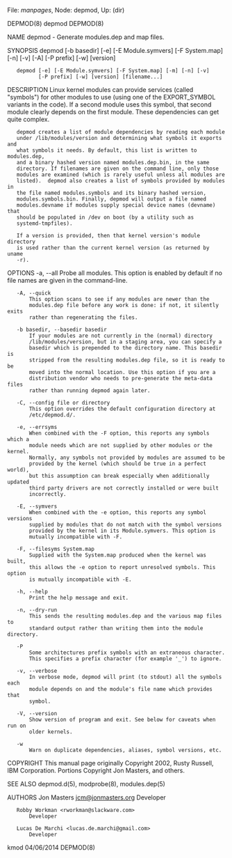 File: *manpages*,  Node: depmod,  Up: (dir)

DEPMOD(8)                           depmod                           DEPMOD(8)



NAME
       depmod - Generate modules.dep and map files.

SYNOPSIS
       depmod [-b basedir] [-e] [-E Module.symvers] [-F System.map] [-n] [-v]
              [-A] [-P prefix] [-w] [version]

       depmod [-e] [-E Module.symvers] [-F System.map] [-m] [-n] [-v]
              [-P prefix] [-w] [version] [filename...]

DESCRIPTION
       Linux kernel modules can provide services (called "symbols") for other
       modules to use (using one of the EXPORT_SYMBOL variants in the code).
       If a second module uses this symbol, that second module clearly depends
       on the first module. These dependencies can get quite complex.

       depmod creates a list of module dependencies by reading each module
       under /lib/modules/version and determining what symbols it exports and
       what symbols it needs. By default, this list is written to modules.dep,
       and a binary hashed version named modules.dep.bin, in the same
       directory. If filenames are given on the command line, only those
       modules are examined (which is rarely useful unless all modules are
       listed).  depmod also creates a list of symbols provided by modules in
       the file named modules.symbols and its binary hashed version,
       modules.symbols.bin. Finally, depmod will output a file named
       modules.devname if modules supply special device names (devname) that
       should be populated in /dev on boot (by a utility such as
       systemd-tmpfiles).

       If a version is provided, then that kernel version's module directory
       is used rather than the current kernel version (as returned by uname
       -r).

OPTIONS
       -a, --all
           Probe all modules. This option is enabled by default if no file
           names are given in the command-line.

       -A, --quick
           This option scans to see if any modules are newer than the
           modules.dep file before any work is done: if not, it silently exits
           rather than regenerating the files.

       -b basedir, --basedir basedir
           If your modules are not currently in the (normal) directory
           /lib/modules/version, but in a staging area, you can specify a
           basedir which is prepended to the directory name. This basedir is
           stripped from the resulting modules.dep file, so it is ready to be
           moved into the normal location. Use this option if you are a
           distribution vendor who needs to pre-generate the meta-data files
           rather than running depmod again later.

       -C, --config file or directory
           This option overrides the default configuration directory at
           /etc/depmod.d/.

       -e, --errsyms
           When combined with the -F option, this reports any symbols which a
           module needs which are not supplied by other modules or the kernel.
           Normally, any symbols not provided by modules are assumed to be
           provided by the kernel (which should be true in a perfect world),
           but this assumption can break especially when additionally updated
           third party drivers are not correctly installed or were built
           incorrectly.

       -E, --symvers
           When combined with the -e option, this reports any symbol versions
           supplied by modules that do not match with the symbol versions
           provided by the kernel in its Module.symvers. This option is
           mutually incompatible with -F.

       -F, --filesyms System.map
           Supplied with the System.map produced when the kernel was built,
           this allows the -e option to report unresolved symbols. This option
           is mutually incompatible with -E.

       -h, --help
           Print the help message and exit.

       -n, --dry-run
           This sends the resulting modules.dep and the various map files to
           standard output rather than writing them into the module directory.

       -P
           Some architectures prefix symbols with an extraneous character.
           This specifies a prefix character (for example '_') to ignore.

       -v, --verbose
           In verbose mode, depmod will print (to stdout) all the symbols each
           module depends on and the module's file name which provides that
           symbol.

       -V, --version
           Show version of program and exit. See below for caveats when run on
           older kernels.

       -w
           Warn on duplicate dependencies, aliases, symbol versions, etc.

COPYRIGHT
       This manual page originally Copyright 2002, Rusty Russell, IBM
       Corporation. Portions Copyright Jon Masters, and others.

SEE ALSO
       depmod.d(5), modprobe(8), modules.dep(5)

AUTHORS
       Jon Masters <jcm@jonmasters.org>
           Developer

       Robby Workman <rworkman@slackware.com>
           Developer

       Lucas De Marchi <lucas.de.marchi@gmail.com>
           Developer



kmod                              04/06/2014                         DEPMOD(8)

